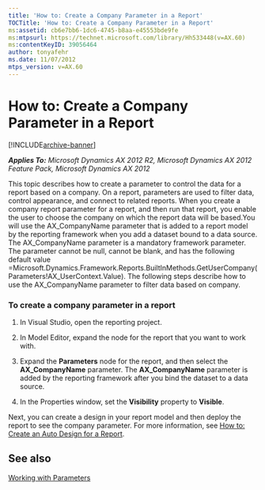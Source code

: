 ```yaml
---
title: 'How to: Create a Company Parameter in a Report'
TOCTitle: 'How to: Create a Company Parameter in a Report'
ms:assetid: cb6e7bb6-1dc6-4745-b8aa-e45553bde9fe
ms:mtpsurl: https://technet.microsoft.com/library/Hh533448(v=AX.60)
ms:contentKeyID: 39056464
author: tonyafehr
ms.date: 11/07/2012
mtps_version: v=AX.60
---
```


# How to: Create a Company Parameter in a Report 


[!INCLUDE[archive-banner](includes/archive-banner.md)]


_**Applies To:** Microsoft Dynamics AX 2012 R2, Microsoft Dynamics AX 2012 Feature Pack, Microsoft Dynamics AX 2012_

This topic describes how to create a parameter to control the data for a report based on a company. On a report, parameters are used to filter data, control appearance, and connect to related reports. When you create a company report parameter for a report, and then run that report, you enable the user to choose the company on which the report data will be based.You will use the AX\_CompanyName parameter that is added to a report model by the reporting framework when you add a dataset bound to a data source. The AX\_CompanyName parameter is a mandatory framework parameter. The parameter cannot be null, cannot be blank, and has the following default value =Microsoft.Dynamics.Framework.Reports.BuiltInMethods.GetUserCompany(Parameters\!AX\_UserContext.Value). The following steps describe how to use the AX\_CompanyName parameter to filter data based on company.

### To create a company parameter in a report

1.  In Visual Studio, open the reporting project.

2.  In Model Editor, expand the node for the report that you want to work with.

3.  Expand the **Parameters** node for the report, and then select the **AX\_CompanyName** parameter. The **AX\_CompanyName** parameter is added by the reporting framework after you bind the dataset to a data source.

4.  In the Properties window, set the **Visibility** property to **Visible**.

Next, you can create a design in your report model and then deploy the report to see the company parameter. For more information, see [How to: Create an Auto Design for a Report](how-to-create-an-auto-design-for-a-report.md).

## See also

[Working with Parameters](working-with-parameters.md)

